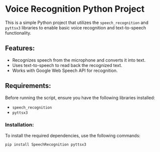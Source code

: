 # Voice Recognition Python Project

This is a simple Python project that utilizes the `speech_recognition` and `pyttsx3` libraries to enable basic voice recognition and text-to-speech functionality.

## Features:
- Recognizes speech from the microphone and converts it into text.
- Uses text-to-speech to read back the recognized text.
- Works with Google Web Speech API for recognition.

## Requirements:
Before running the script, ensure you have the following libraries installed:

- `speech_recognition`
- `pyttsx3`

### Installation:
To install the required dependencies, use the following commands:

```bash
pip install SpeechRecognition pyttsx3
